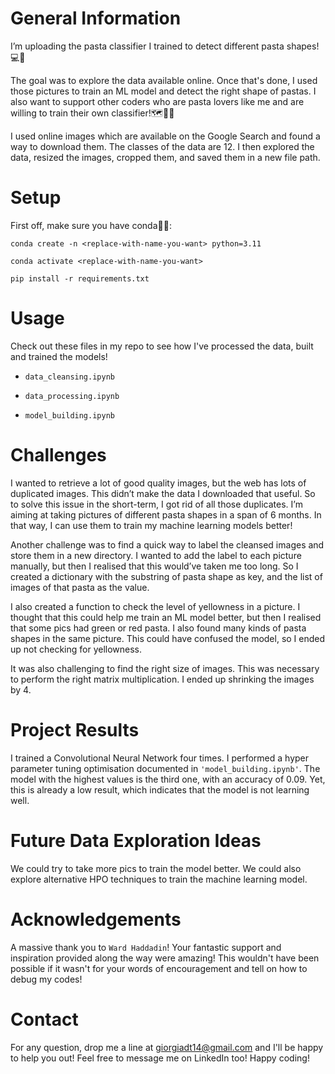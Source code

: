 # General Information

I’m uploading the pasta classifier I trained to detect different pasta shapes!💻🍝 

The goal was to explore the data available online. Once that's done, I used those pictures to train an ML model and detect the right shape of pastas. I also want to support other coders who are pasta lovers like me and are willing to train their own classifier!🗺️🔎👣

I used online images which are available on the Google Search and found a way to download them. The classes of the data are 12. I then explored the data, resized the images, cropped them, and saved them in a new file path.

# Setup

First off, make sure you have conda🐍👀:

`conda create -n <replace-with-name-you-want> python=3.11`

`conda activate <replace-with-name-you-want>`

`pip install -r requirements.txt`

# Usage

Check out these files in my repo to see how I've processed the data, built and trained the models!

- `data_cleansing.ipynb`

- `data_processing.ipynb`

- `model_building.ipynb`

# Challenges

I wanted to retrieve a lot of good quality images, but the web has lots of duplicated images. This didn’t make the data I downloaded that useful. So to solve this issue in the short-term, I got rid of all those duplicates. I’m aiming at taking pictures of different pasta shapes in a span of 6 months. In that way, I can use them to train my machine learning models better! 

Another challenge was to find a quick way to label the cleansed images and store them in a new directory. I wanted to add the label to each picture manually, but then I realised that this would’ve taken me too long. So I created a dictionary with the substring of pasta shape as key, and the list of images of that pasta as the value. 

I also created a function to check the level of yellowness in a picture. I thought that this could help me train an ML model better, but then I realised that some pics had green or red pasta. I also found many kinds of pasta shapes in the same picture. This could have confused the model, so I ended up not checking for yellowness. 

It was also challenging to find the right size of images. This was necessary to perform the right matrix multiplication. I ended up shrinking the images by 4. 

# Project Results

I trained a Convolutional Neural Network four times. I performed a hyper parameter tuning optimisation documented in `'model_building.ipynb'`. The model with the highest values is the third one, with an accuracy of 0.09. Yet, this is already a low result, which indicates that the model is not learning well.

# Future Data Exploration Ideas

We could try to take more pics to train the model better. We could also explore alternative HPO techniques to train the machine learning model.

# Acknowledgements

A massive thank you to `Ward Haddadin`! Your fantastic support and inspiration provided along the way were amazing! This wouldn't have been possible if it wasn't for your words of encouragement and tell on how to debug my codes!

# Contact

For any question, drop me a line at giorgiadt14@gmail.com and I'll be happy to help you out! Feel free to message me on LinkedIn too! Happy coding!